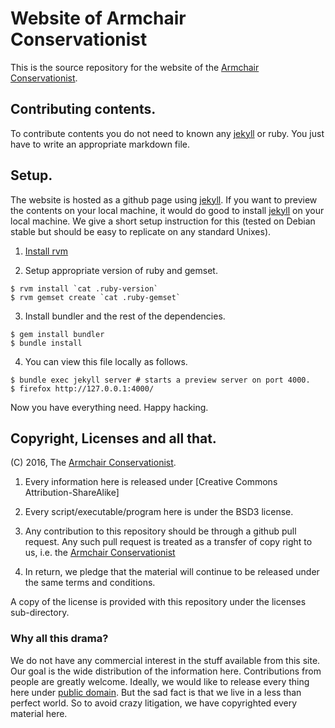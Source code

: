# Website of Armchair Conservationist

This is the source repository for the website of
the [Armchair Conservationist].

## Contributing contents.

To contribute contents you do not need to known any [jekyll] or ruby.
You just have to write an appropriate markdown file.


## Setup.

The website is hosted as a github page using [jekyll]. If you want to
preview the contents on your local machine, it would do good to
install [jekyll] on your local machine. We give a short setup
instruction for this (tested on Debian stable but should be easy to
replicate on any standard Unixes).

1. [Install rvm][rvm]

2. Setup appropriate version of ruby and gemset.

```
$ rvm install `cat .ruby-version`
$ rvm gemset create `cat .ruby-gemset`
```

3. Install bundler and the rest of the dependencies.

```
$ gem install bundler
$ bundle install
```

4. You can view this file locally as follows.

```
$ bundle exec jekyll server # starts a preview server on port 4000.
$ firefox http://127.0.0.1:4000/

```

Now you have everything need. Happy hacking.

## Copyright, Licenses and all that.

(C) 2016, The [Armchair Conservationist].


1. Every information here is released under
   [Creative Commons Attribution-ShareAlike]

2. Every script/executable/program here is under the BSD3 license.

3. Any contribution to this repository should be through a github pull
   request. Any such pull request is treated as a transfer of copy
   right to us, i.e. the [Armchair Conservationist]

4. In return, we pledge that the material will continue to be released
   under the same terms and conditions.

A copy of the license is provided with this repository under the
licenses sub-directory.


### Why all this drama?

We do not have any commercial interest in the stuff available from
this site. Our goal is the wide distribution of the information
here. Contributions from people are greatly welcome. Ideally, we would
like to release every thing here under [public domain]. But the sad
fact is that we live in a less than perfect world. So to avoid crazy
litigation, we have copyrighted every material here.

[home]: <https://armchair-conservationist.github.io/> "Armchair conservationst"

[armchair conservationist]: <https://armchair-conservationist.github.io/>

[public domain]: <https://en.wikipedia.org/wiki/Public_domain>

[cc-by-sa-3]: https://creativecommons.org/licenses/by-sa/3.0/


[debian]: <http://www.debian.org> "Debian: the universal operating system"
[rvm]: <https://rvm.io/> "RVM: Ruby version manager"
[jekyll]: <https://jekyllrb.com/> "Jekyll"
[ruby]: <https://www.ruby-lang.org/> "Ruby language"
